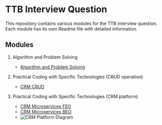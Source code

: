 # TTB Interview Question

This repository contains various modules for the TTB interview question. Each module has its own Readme file with detailed information.

## Modules

1. Algorithm and Problem Solving
   - [Algorithm and Problem Solving](./AlgorithmAndProblemSolving/Readme.md)
   
2. Practical Coding with Specific Technologies (CRUD operation)
   - [CRM CRUD](./CRM_CRUD/Readme.md)
   
3. Practical Coding with Specific Technologies (CRM platform)
   - [CRM Microservices FEO](./CRM_Microservices_FEO/Readme.md)
   - [CRM Microservices BEO](./CRM_Microservices_BEO/Readme.md)
   - ![CRM Platform Diagram]([./path/to/your/image.png](https://github.com/Deathrow002/TTB-Interview-Question/blob/main/CRM%20platform.png))
